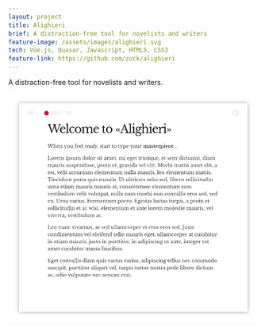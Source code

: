 ```yaml
---
layout: project
title: Alighieri
brief: A distraction-free tool for novelists and writers
feature-image: /assets/images/alighieri.svg
tech: Vue.js, Quasar, Javascript, HTML5, CSS3
feature-link: https://github.com/zuck/alighieri
---
```


A distraction-free tool for novelists and writers.

<div class="row">
  <img src="/assets/images/alighieri-overview.png" alt="Alighieri"/>
</div>
